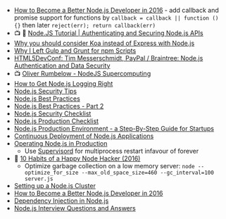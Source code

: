 
- [How to Become a Better Node.js Developer in 2016](https://blog.risingstack.com/how-to-become-a-better-node-js-developer-in-2016/) - add callback and promise support for functions by `callback = callback || function () {}` then later `reject(err); return callback(err)`
- :tv: :notebook: [Node.JS Tutorial | Authenticating and Securing Node.js APIs](https://www.youtube.com/watch?v=1RejSN2GT8w&index=33&list=WL)
- [Why you should consider Koa instead of Express with Node.js](https://medium.com/@l1ambda/why-you-should-use-koa-with-node-js-7c231a8174fa#.7p2kpzhrz)
- [Why I Left Gulp and Grunt for npm Scripts](https://medium.com/@housecor/why-i-left-gulp-and-grunt-for-npm-scripts-3d6853dd22b8#.8l8kya27t)
- [HTML5DevConf: Tim Messerschmidt, PayPal / Braintree: Node.js Authentication and Data Security](https://youtu.be/f0Hw_0lwFyc)
- :tv: [Oliver Rumbelow - NodeJS Supercomputing](https://youtu.be/1mYl6v0Kzt0)
- [How to Get Node.js Logging Right](https://blog.risingstack.com/node-js-logging-tutorial/)
- [Node.js Security Tips](https://blog.risingstack.com/node-js-security-tips/)
- [Node.js Best Practices](https://blog.risingstack.com/node-js-best-practices/)
- [Node.js Best Practices - Part 2](https://blog.risingstack.com/node-js-best-practices-part-2/)
- [Node.js Security Checklist](https://blog.risingstack.com/node-js-security-checklist/)
- [Node.js Production Checklist](https://blog.risingstack.com/node-js-production-checklist/)
- [Node.js Production Environment - a Step-By-Step Guide for Startups](https://blog.risingstack.com/nodejs-production-environment-for-startups/)
- [Continuous Deployment of Node.js Applications](https://blog.risingstack.com/continuous-deployment-of-node-js-applications/)
- [Operating Node.js in Production](https://blog.risingstack.com/operating-node-in-production/)
  - Use [Supervisord](http://supervisord.org/) for multiprocess restart infavour of forever
- :notebook: [10 Habits of a Happy Node Hacker (2016)](https://blog.heroku.com/archives/2015/11/10/node-habits-2016)
  - Optimize garbage collection on a low memory server: `node --optimize_for_size --max_old_space_size=460 --gc_interval=100 server.js`
- [Setting up a Node.js Cluster](http://stackabuse.com/setting-up-a-node-js-cluster/)
- [How to Become a Better Node.js Developer in 2016](https://blog.risingstack.com/how-to-become-a-better-node-js-developer-in-2016/)
- [Dependency Injection in Node.js](https://blog.risingstack.com/dependency-injection-in-node-js/)
- [Node.js Interview Questions and Answers](https://blog.risingstack.com/node-js-interview-questions/)
